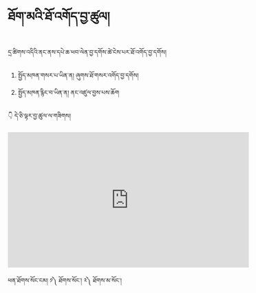 #  ཐོག་མའི་ཐོ་འགོད་བྱ་ཚུལ།

དྲ་ཚིགས་འདིའི་ནང་ནས་དཔེ་ཆ་ཕབ་ལེན་བྱ་དགོས་ཚེ་ངེས་པར་ཐོ་འགོད་བྱ་དགོས། 
1. སྤྱོད་མཁན་གསར་པ་ཡིན་ན། ཞུགས་ཐོ་གསར་འགོད་བྱ་དགོས།
2. སྤྱོད་མཁན་རྙིང་བ་ཡིན་ན། ནང་འཛུལ་བྱས་པས་ཆོག

👇 དེ་ཅི་ལྟར་བྱ་ཚུལ་ལ་གཟིགས།

<p align="center">
<iframe width="560" height="315" src="https://www.youtube.com/embed/4OQlODHrB_8" title="YouTube video player" frameborder="0" allow="accelerometer; autoplay; clipboard-write; encrypted-media; gyroscope; picture-in-picture" allowfullscreen></iframe>
</p>

ཕན་ཐོགས་སོང་ངམ། ༡༽ ཐོགས་སོང་། ༢༽ ཐོགས་མ་སོང་།